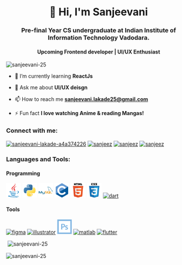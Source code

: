 <!--
**sanjeevani-25/sanjeevani-25** is a ✨ _special_ ✨ repository because its `README.md` (this file) appears on your GitHub profile.

Here are some ideas to get you started:

- 🔭 I’m currently working on ...
- 🌱 I’m currently learning ...
- 👯 I’m looking to collaborate on ...
- 🤔 I’m looking for help with ...
- 💬 Ask me about ...
- 📫 How to reach me: ...
- 😄 Pronouns: ...
- ⚡ Fun fact: ...
-->
<h1 align="center">👋 Hi, I'm Sanjeevani</h1>
<h3 align="center">Pre-final Year CS undergraduate at Indian Institute of Information Technology Vadodara.</h3>
<h4 align="center">Upcoming Frontend developer | UI/UX Enthusiast</h4>
<p align="left"> <img src="https://komarev.com/ghpvc/?username=sanjeevani-25&label=Profile%20views&color=0e75b6&style=flat" alt="sanjeevani-25" /> </p>

<!-- <p align="left"> <a href="https://github.com/ryo-ma/github-profile-trophy"><img src="https://github-profile-trophy.vercel.app/?username=sanjeevani-25" alt="sanjeevani-25" /></a> </p> -->

- 🌱 I’m currently learning **ReactJs**

- 💬 Ask me about **UI/UX deisgn**

- 📫 How to reach me **sanjeevani.lakade25@gmail.com**

- ⚡ Fun fact **I love watching Anime & reading Mangas!**

<h3 align="left">Connect with me:</h3>
<p align="left">
<a href="https://linkedin.com/in/sanjeevani-lakade-a4a374226" target="blank"><img align="center" src="https://raw.githubusercontent.com/rahuldkjain/github-profile-readme-generator/master/src/images/icons/Social/linked-in-alt.svg" alt="sanjeevani-lakade-a4a374226" height="30" width="40" /></a>
<a href="https://dribbble.com/sanjeez" target="blank"><img align="center" src="https://raw.githubusercontent.com/rahuldkjain/github-profile-readme-generator/master/src/images/icons/Social/dribbble.svg" alt="sanjeez" height="30" width="40" /></a>
<a href="https://www.codechef.com/users/sanjeez" target="blank"><img align="center" src="https://cdn.jsdelivr.net/npm/simple-icons@3.1.0/icons/codechef.svg" alt="sanjeez" height="30" width="40" /></a>
<a href="https://www.leetcode.com/sanjeez" target="blank"><img align="center" src="https://raw.githubusercontent.com/rahuldkjain/github-profile-readme-generator/master/src/images/icons/Social/leet-code.svg" alt="sanjeez" height="30" width="40" /></a>
</p>
<h3 align="left">Languages and Tools:</h3>
    <p align="left">
<h4>Programming</h4>
    <a href="https://www.java.com" target="_blank" rel="noreferrer">
        <img src="https://raw.githubusercontent.com/devicons/devicon/master/icons/java/java-original.svg" alt="java"
            width="40" height="40" /></a>
    <a href="https://www.python.org" target="_blank" rel="noreferrer">
        <img src="https://raw.githubusercontent.com/devicons/devicon/master/icons/python/python-original.svg"
            alt="python" width="40" height="40" /></a>
    <a href="https://www.mysql.com/" target="_blank" rel="noreferrer">
        <img src="https://raw.githubusercontent.com/devicons/devicon/master/icons/mysql/mysql-original-wordmark.svg"
            alt="mysql" width="40" height="40" /></a>
    <a href="https://www.cprogramming.com/" target="_blank" rel="noreferrer">
        <img src="https://raw.githubusercontent.com/devicons/devicon/master/icons/c/c-original.svg" alt="c" width="40"
            height="40" /></a>
    <a href="https://www.w3.org/html/" target="_blank" rel="noreferrer">
        <img src="https://raw.githubusercontent.com/devicons/devicon/master/icons/html5/html5-original-wordmark.svg"
            alt="html5" width="40" height="40" /></a>
    <a href="https://www.w3schools.com/css/" target="_blank" rel="noreferrer">
        <img src="https://raw.githubusercontent.com/devicons/devicon/master/icons/css3/css3-original-wordmark.svg"
            alt="css3" width="40" height="40" /></a>
    <a href="https://dart.dev" target="_blank" rel="noreferrer">
        <img src="https://www.vectorlogo.zone/logos/dartlang/dartlang-icon.svg" alt="dart" width="40" height="40" /></a>
<h4>Tools</h4>
    <a href="https://www.figma.com/" target="_blank" rel="noreferrer">
        <img src="https://www.vectorlogo.zone/logos/figma/figma-icon.svg" alt="figma" width="40" height="40" /></a>
    <a href="https://www.adobe.com/in/products/illustrator.html" target="_blank" rel="noreferrer">
        <img src="https://www.vectorlogo.zone/logos/adobe_illustrator/adobe_illustrator-icon.svg" alt="illustrator"
            width="40" height="40" /></a>
    <a href="https://www.photoshop.com/en" target="_blank" rel="noreferrer">
        <img src="https://raw.githubusercontent.com/devicons/devicon/master/icons/photoshop/photoshop-line.svg"alt="photoshop" width="40" height="40" /></a>
    <a href="https://www.mathworks.com/" target="_blank" rel="noreferrer">
        <img src="https://upload.wikimedia.org/wikipedia/commons/2/21/Matlab_Logo.png" alt="matlab" width="40"
            height="40" /></a>
    <a href="https://flutter.dev" target="_blank" rel="noreferrer">
        <img src="https://www.vectorlogo.zone/logos/flutterio/flutterio-icon.svg" alt="flutter" width="40"
            height="40" /></a></p>


<!-- <p><img align="left" src="https://github-readme-stats.vercel.app/api/top-langs?username=sanjeevani-25&show_icons=true&locale=en&layout=compact" alt="sanjeevani-25" /></p> -->

<p>&nbsp;<img align="center" src="https://github-readme-stats.vercel.app/api?username=sanjeevani-25&show_icons=true&locale=en" alt="sanjeevani-25" /></p>

<p><img align="center" src="https://github-readme-streak-stats.herokuapp.com/?user=sanjeevani-25&" alt="sanjeevani-25" /></p>
